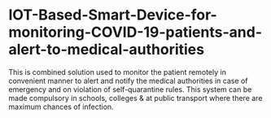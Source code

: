 # IOT-Based-Smart-Device-for-monitoring-COVID-19-patients-and-alert-to-medical-authorities
This is combined solution used to monitor the patient remotely in convenient manner to alert and notify the medical authorities in case of emergency and on violation of self-quarantine rules. This system can be made compulsory in schools, colleges &amp; at public transport where there are maximum chances of infection.
